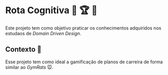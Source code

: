 # Rota Cognitiva :brain: :trophy: :checkered_flag:
Este projeto tem como objetivo praticar os conhecimentos adquiridos nos estudaos de *Domain Driven Design*. 



## Contexto :memo:
Esse projeto tem como ideal a gamificação de planos de carreira de forma similar ao *GymRats* 🐭.

